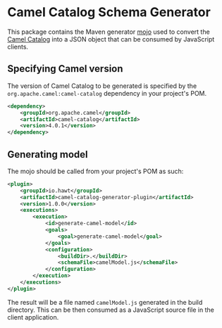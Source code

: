 # Camel Catalog Schema Generator

This package contains the Maven generator [mojo](https://maven.apache.org/plugin-developers) used to convert the [Camel Catalog](https://camel.apache.org/manual/camel-catalog.html) into a JSON object that can be consumed by JavaScript clients.

## Specifying Camel version

The version of Camel Catalog to be generated is specified by the `org.apache.camel:camel-catalog` dependency in your project's POM.

```xml
<dependency>
    <groupId>org.apache.camel</groupId>
    <artifactId>camel-catalog</artifactId>
    <version>4.0.1</version>
</dependency>
```

## Generating model

The mojo should be called from your project's POM as such:

```xml
<plugin>
    <groupId>io.hawt</groupId>
    <artifactId>camel-catalog-generator-plugin</artifactId>
    <version>1.0.0</version>
    <executions>
        <execution>
            <id>generate-camel-model</id>
            <goals>
                <goal>generate-camel-model</goal>
            </goals>
            <configuration>
                <buildDir>.</buildDir>
                <schemaFile>camelModel.js</schemaFile>
            </configuration>
        </execution>
    </executions>
</plugin>
```

The result will be a file named `camelModel.js` generated in the build directory. This can be then consumed as a JavaScript source file in the client application.
